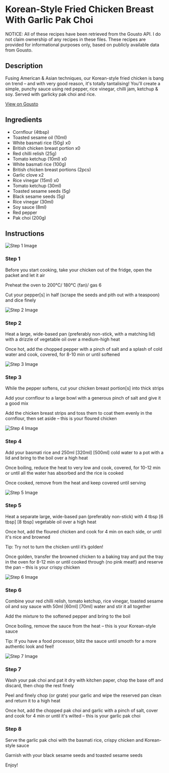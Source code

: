 # Korean-Style Fried Chicken Breast With Garlic Pak Choi

NOTICE: All of these recipes have been retrieved from the Gousto API. I do not claim ownership of any recipes in these files. These recipes are provided for informational purposes only, based on publicly available data from Gousto.

## Description

Fusing American & Asian techniques, our Korean-style fried chicken is bang on trend – and with very good reason, it's totally tantalising! You'll create a simple, punchy sauce using red pepper, rice vinegar, chilli jam, ketchup & soy. Served with garlicky pak choi and rice.

[View on Gousto](https://www.gousto.co.uk/recipes/cookbook/korean-style-fried-chicken-breast-with-garlic-pak-choi)

## Ingredients

- Cornflour (4tbsp)
- Toasted sesame oil (10ml)
- White basmati rice (50g) x0
- British chicken breast portion x0
- Red chilli relish (25g)
- Tomato ketchup (10ml) x0
- White basmati rice (100g)
- British chicken breast portions (2pcs)
- Garlic clove x2
- Rice vinegar (15ml) x0
- Tomato ketchup (30ml)
- Toasted sesame seeds (5g)
- Black sesame seeds (5g)
- Rice vinegar (30ml)
- Soy sauce (8ml)
- Red pepper
- Pak choi (200g)

## Instructions

![Step 1 Image](https://production-media.gousto.co.uk/cms/recipe-step-image/Step-1-1688463304613-x200.jpg)

### Step 1

Before you start cooking, take your chicken out of the fridge, open the packet and let it air

Preheat the oven to 200°C/ 180°C (fan)/ gas 6

Cut your pepper[s] in half (scrape the seeds and pith out with a teaspoon) and dice finely

![Step 2 Image](https://production-media.gousto.co.uk/cms/recipe-step-image/Step-2-1688463307619-x200.jpg)

### Step 2

Heat a large, wide-based pan (preferably non-stick, with a matching lid) with a drizzle of vegetable oil over a medium-high heat

Once hot, add the chopped pepper with a pinch of salt and a splash of cold water and cook, covered, for 8-10 min or until softened

![Step 3 Image](https://production-media.gousto.co.uk/cms/recipe-step-image/Step-3-1688463310847-x200.jpg)

### Step 3

While the pepper softens, cut your chicken breast portion[s] into thick strips

Add your cornflour to a large bowl with a generous pinch of salt and give it a good mix

Add the chicken breast strips and toss them to coat them evenly in the cornflour, then set aside – this is your floured chicken

![Step 4 Image](https://production-media.gousto.co.uk/cms/recipe-step-image/Step-4-1688463314476-x200.jpg)

### Step 4

Add your basmati rice and 250ml<span class="text-purple"> [320ml]</span> <span class="text-danger">[500ml]</span> cold water to a pot with a lid and bring to the boil over a high heat

Once boiling, reduce the heat to very low and cook, covered, for 10-12 min or until all the water has absorbed and the rice is cooked

Once cooked, remove from the heat and keep covered until serving

![Step 5 Image](https://production-media.gousto.co.uk/cms/recipe-step-image/Step-5-1688463317887-x200.jpg)

### Step 5

Heat a separate large, wide-based pan (preferably non-stick) with 4 tbsp<span class="text-purple"> [6 tbsp]</span> <span class="text-danger">[8 tbsp]</span> vegetable oil over a high heat

Once hot, add the floured chicken and cook for 4 min on each side, or until it's nice and browned

Tip: Try not to turn the chicken until it’s golden!

Once golden, transfer the browned chicken to a baking tray and put the tray in the oven for 8-12 min or until cooked through (no pink meat!) and reserve the pan  – this is your crispy chicken

![Step 6 Image](https://production-media.gousto.co.uk/cms/recipe-step-image/Step-6-1688463321029-x200.jpg)

### Step 6

Combine your red chilli relish, tomato ketchup, rice vinegar, toasted sesame oil and soy sauce with 50ml<span class="text-purple"> [60ml] </span><span class="text-danger">[70ml]</span> water and stir it all together

Add the mixture to the softened pepper and bring to the boil

Once boiling, remove the sauce from the heat – this is your Korean-style sauce

Tip: If you have a food processor, blitz the sauce until smooth for a more authentic look and feel!

![Step 7 Image](https://production-media.gousto.co.uk/cms/recipe-step-image/Step-7-1688463324078-x200.jpg)

### Step 7

Wash your pak choi and pat it dry with kitchen paper, chop the base off and discard, then chop the rest finely

Peel and finely chop (or grate) your garlic and wipe the reserved pan clean and return it to a high heat

Once hot, add the chopped pak choi and garlic with a pinch of salt, cover and cook for 4 min or until it's wilted – this is your garlic pak choi

### Step 8

Serve the garlic pak choi with the basmati rice, crispy chicken and Korean-style sauce

Garnish with your black sesame seeds and toasted sesame seeds

Enjoy!

